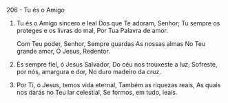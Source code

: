206 - Tu és o Amigo

1. Tu és o Amigo sincero e leal
   Dos que Te adoram, Senhor;
   Tu sempre os proteges e os livras do mal,
   Por Tua Palavra de amor.

   Com Teu poder, Senhor,
   Sempre guardas
   As nossas almas
   No Teu grande amor,
   Ó Jesus, Redentor.

2. És sempre fiel, ó Jesus Salvador,
   Do céu nos trouxeste a luz;
   Sofreste, por nós, amargura e dor,
   No duro madeiro da cruz.

3. Por Ti, ó Jesus, temos vida eternal,
   Também as riquezas reais,
   As quais nos darás no Teu lar celestial,
   Se formos, em tudo, leais.
